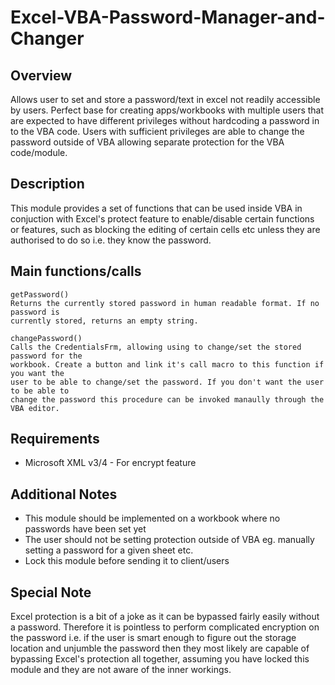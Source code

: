 # Excel-VBA-Password-Manager-and-Changer
## Overview
Allows user to set and store a password/text in excel not readily accessible by users.
Perfect base for creating apps/workbooks with multiple users that are expected to have
different privileges without hardcoding a password in to the VBA code. Users with sufficient
privileges are able to change the password outside of VBA allowing separate protection for
the VBA code/module.

## Description
This module provides a set of functions that can be used inside VBA in conjuction with
Excel's protect feature to enable/disable certain functions or features, such as blocking
the editing of certain cells etc unless they are authorised to do so i.e. they know the
password.

## Main functions/calls
    getPassword()
    Returns the currently stored password in human readable format. If no password is
    currently stored, returns an empty string.
    
    changePassword()
    Calls the CredentialsFrm, allowing using to change/set the stored password for the
    workbook. Create a button and link it's call macro to this function if you want the
    user to be able to change/set the password. If you don't want the user to be able to
    change the password this procedure can be invoked manaully through the VBA editor.
    
## Requirements
* Microsoft XML v3/4 - For encrypt feature

## Additional Notes
* This module should be implemented on a workbook where no passwords have been set yet
* The user should not be setting protection outside of VBA eg. manually setting a password
for a given sheet etc.
* Lock this module before sending it to client/users

## Special Note
Excel protection is a bit of a joke as it can be bypassed fairly easily without
a password. Therefore it is pointless to perform complicated encryption on the password i.e.
if the user is smart enough to figure out the storage location and unjumble the password then
they most likely are capable of bypassing Excel's protection all together, assuming you have
locked this module and they are not aware of the inner workings.
